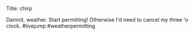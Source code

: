 Title: chirp

Damnit, weather. Start permitting! Otherwise I'd need to cancel my three 'o clock. #livejump #weatherpermitting

